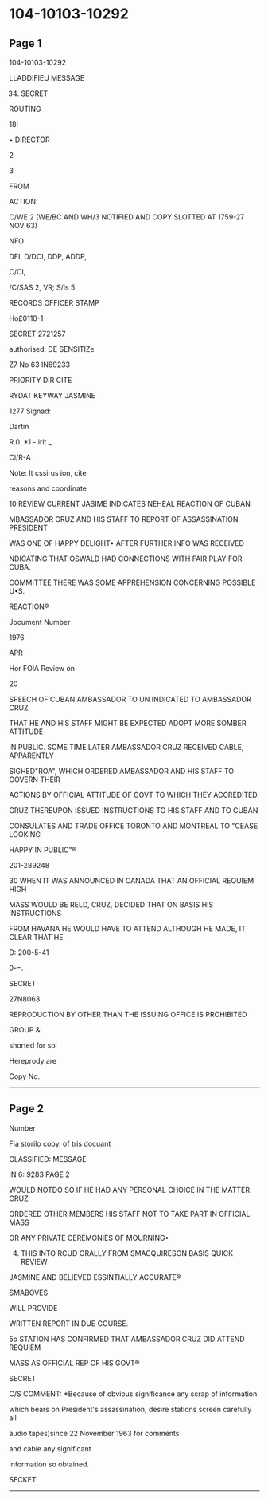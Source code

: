 # 104-10103-10292

## Page 1

104-10103-10292

LLADDIFIEU MESSAGE

34. SECRET

ROUTING

18!

• DIRECTOR

2

3

FROM

ACTION:

C/WE 2 (WE/BC AND WH/3 NOTIFIED AND COPY SLOTTED AT 1759-27 NOV 63)

NFO

DEI, D/DCI, DDP, ADDP,

C/CI,

/C/SAS 2, VR; S/is 5

RECORDS OFFICER STAMP

Ho£0110-1

SECRET 2721257

authorised: DE SENSITIZe

Z7 No 63 IN69233

PRIORITY DIR CITE

RYDAT KEYWAY JASMINE

1277 Signad:

Dartin

R.0. *1 - irit _

Ci/R-A

Note: It cssirus ion, cite

reasons and coordinate

10 REVIEW CURRENT JASIME INDICATES NEHEAL REACTION OF CUBAN

MBASSADOR CRUZ AND HIS STAFF TO REPORT OF ASSASSINATION PRESIDENT

WAS ONE OF HAPPY DELIGHT• AFTER FURTHER INFO WAS RECEIVED

NDICATING THAT OSWALD HAD CONNECTIONS WITH FAIR PLAY FOR CUBA.

COMMITTEE THERE WAS SOME APPREHENSION CONCERNING POSSIBLE U•S.

REACTION®

Jocument Number

1976

APR

Hor FOlA Review on

20

SPEECH OF CUBAN AMBASSADOR TO UN INDICATED TO AMBASSADOR CRUZ

THAT HE AND HIS STAFF MIGHT BE EXPECTED ADOPT MORE SOMBER ATTITUDE

IN PUBLIC. SOME TIME LATER AMBASSADOR CRUZ RECEIVED CABLE, APPARENTLY

SIGHED"ROA", WHICH ORDERED AMBASSADOR AND HIS STAFF TO GOVERN THEIR

ACTIONS BY OFFICIAL ATTITUDE OF GOVT TO WHICH THEY ACCREDITED.

CRUZ THEREUPON ISSUED INSTRUCTIONS TO HIS STAFF AND TO CUBAN

CONSULATES AND TRADE OFFICE TORONTO AND MONTREAL TO "CEASE LOOKING

HAPPY IN PUBLIC"®

201-289248

30 WHEN IT WAS ANNOUNCED IN CANADA THAT AN OFFICIAL REQUIEM HIGH

MASS WOULD BE RELD, CRUZ, DECIDED THAT ON BASIS HIS INSTRUCTIONS

FROM HAVANA HE WOULD HAVE TO ATTEND ALTHOUGH HE MADE, IT CLEAR THAT HE

D: 200-5-41

0-=.

SECRET

27N8063

REPRODUCTION BY OTHER THAN THE ISSUING OFFICE IS PROHIBITED

GROUP &

shorted for sol

Hereprody are

Copy No.

---

## Page 2

Number

Fia storilo copy, of tris docuant

CLASSIFIED: MESSAGE

IN 6: 9283 PAGE 2

WOULD NOTDO SO IF HE HAD ANY PERSONAL CHOICE IN THE MATTER. CRUZ

ORDERED OTHER MEMBERS HIS STAFF NOT TO TAKE PART IN OFFICIAL MASS

OR ANY PRIVATE CEREMONIES OF MOURNING•

4. THIS INTO RCUD ORALLY FROM SMACQUIRESON BASIS QUICK REVIEW

JASMINE AND BELIEVED ESSINTIALLY ACCURATE®

SMABOVES

WILL PROVIDE

WRITTEN REPORT IN DUE COURSE.

5o STATION HAS CONFIRMED THAT AMBASSADOR CRUZ DID ATTEND REQUIEM

MASS AS OFFICIAL REP OF HIS GOVT®

SECRET

C/S COMMENT: *Because of obvious significance any scrap of information

which bears on President's assassination, desire stations screen carefully all

audio tapes)since 22 November 1963 for comments

and cable any significant

information so obtained.

SECKET

---


